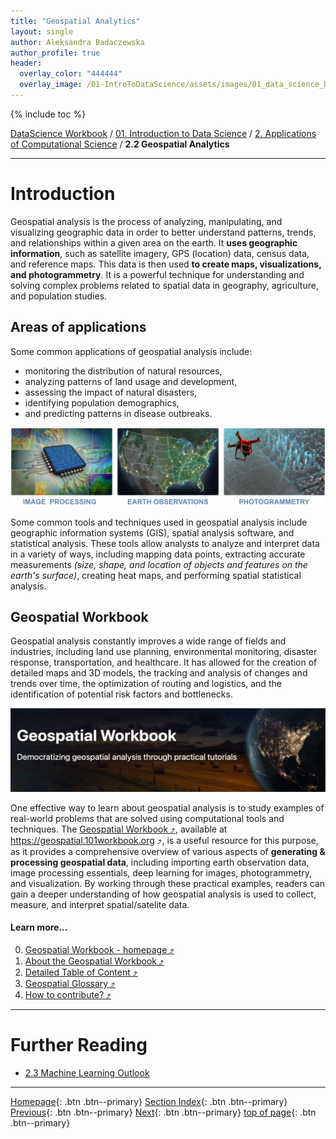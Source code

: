 ```yaml
---
title: "Geospatial Analytics"
layout: single
author: Aleksandra Badaczewska
author_profile: true
header:
  overlay_color: "444444"
  overlay_image: /01-IntroToDataScience/assets/images/01_data_science_banner.png
---
```


{% include toc %}

[DataScience Workbook](https://datascience.101workbook.org/) / [01. Introduction to Data Science](00-IntroToDataScience-LandingPage.md) / [2. Applications of Computational Science](02-computational-science-applications.md) / **2.2 Geospatial Analytics**

---


# Introduction

Geospatial analysis is the process of analyzing, manipulating, and visualizing geographic data in order to better understand patterns, trends, and relationships within a given area on the earth. It **uses geographic information**, such as satellite imagery, GPS (location) data, census data, and reference maps. This data is then used **to create maps, visualizations, and photogrammetry**. It is a powerful technique for understanding and solving complex problems related to spatial data in geography, agriculture, and population studies.


## Areas of applications

Some common applications of geospatial analysis include:
* monitoring the distribution of natural resources,
* analyzing patterns of land usage and development,
* assessing the impact of natural disasters,
* identifying population demographics,
* and predicting patterns in disease outbreaks.

![Geospatial Analysis](assets/images/geospatial_analysis.png)

Some common tools and techniques used in geospatial analysis include geographic information systems (GIS), spatial analysis software, and statistical analysis. These tools allow analysts to analyze and interpret data in a variety of ways, including mapping data points, extracting accurate measurements *(size, shape, and location of objects and features on the earth's surface)*, creating heat maps, and performing spatial statistical analysis.


## Geospatial Workbook

Geospatial analysis constantly improves a wide range of fields and industries, including land use planning, environmental monitoring, disaster response, transportation, and healthcare. It has allowed for the creation of detailed maps and 3D models, the tracking and analysis of changes and trends over time, the optimization of routing and logistics, and the identification of potential risk factors and bottlenecks.

![Geospatial WB](assets/images/geospatial_workbook.png)

One effective way to learn about geospatial analysis is to study examples of real-world problems that are solved using computational tools and techniques. The <a href="https://geospatial.101workbook.org" target="_blank">Geospatial Workbook  ⤴</a>, available at <a href="https://geospatial.101workbook.org" target="_blank">https://geospatial.101workbook.org  ⤴</a>, is a useful resource for this purpose, as it provides a comprehensive overview of various aspects of **generating & processing geospatial data**, including importing earth observation data, image processing essentials, deep learning for images, photogrammetry, and visualization. By working through these practical examples, readers can gain a deeper understanding of how geospatial analysis is used to collect, measure, and interpret spatial/satelite data.

#### Learn more...

0. <a href="https://geospatial.101workbook.org" target="_blank">Geospatial Workbook - homepage  ⤴</a>
1. <a href="https://geospatial.101workbook.org/about.html" target="_blank">About the Geospatial Workbook  ⤴</a>
2. <a href="https://geospatial.101workbook.org/list.html" target="_blank">Detailed Table of Content  ⤴</a>
3. <a href="https://geospatial.101workbook.org/glossary.html" target="_blank">Geospatial Glossary  ⤴</a>
4. <a href="https://geospatial.101workbook.org/Contributing.html" target="_blank">How to contribute?  ⤴</a>


___
# Further Reading
* [2.3 Machine Learning Outlook](02C-machine-learning)

___

[Homepage](../index.md){: .btn  .btn--primary}
[Section Index](00-IntroToDataScience-LandingPage){: .btn  .btn--primary}
[Previous](02A-computational-biology){: .btn  .btn--primary}
[Next](02C-machine-learning){: .btn  .btn--primary}
[top of page](#introduction){: .btn  .btn--primary}
